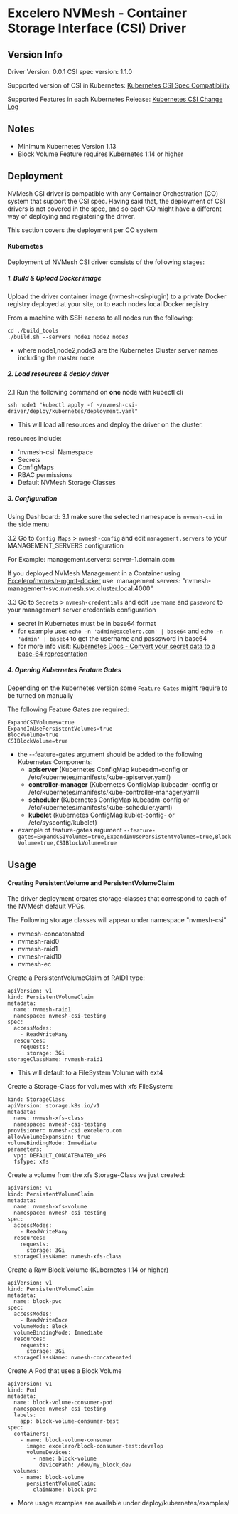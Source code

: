 
# Excelero NVMesh - Container Storage Interface (CSI) Driver

## Version Info
Driver Version:     0.0.1
CSI spec version:   1.1.0

Supported version of CSI in Kubernetes:
[Kubernetes	CSI Spec Compatibility](https://kubernetes-csi.github.io/docs/#kubernetes-releases)

Supported Features in each Kubernetes Release:
[Kubernetes CSI Change Log](https://kubernetes-csi.github.io/docs/kubernetes-changelog.html#features-1)

## Notes
* Minimum Kubernetes Version 1.13
* Block Volume Feature requires Kubernetes 1.14 or higher

## Deployment
NVMesh CSI driver is compatible with any Container Orchestration (CO) system that support the CSI spec.
Having said that, the deployment of CSI drivers is not covered in the spec, and so each CO might have a different way of deploying and registering the driver.

This section covers the deployment per CO system

#### Kubernetes
Deployment of NVMesh CSI driver consists of the following stages:

##### 1. Build & Upload Docker image

Upload the driver container image (nvmesh-csi-plugin) to a private Docker registry deployed at your site, or to each nodes local Docker registry

From a machine with SSH access to all nodes run the following:

    cd ./build_tools
    ./build.sh --servers node1 node2 node3

* where node1,node2,node3 are the Kubernetes Cluster server names including the master node

##### 2. Load resources & deploy driver

2.1 Run the following command on **one** node with kubectl cli

    ssh node1 "kubectl apply -f ~/nvmesh-csi-driver/deploy/kubernetes/deployment.yaml"

* This will load all resources and deploy the driver on the cluster.

resources include:
 * 'nvmesh-csi' Namespace
 * Secrets
 * ConfigMaps
 * RBAC permissions
 * Default NVMesh Storage Classes

##### 3. Configuration

Using Dashboard:
3.1 make sure the selected namespace is `nvmesh-csi` in the side menu

3.2 Go to `Config Maps` > `nvmesh-config` and edit `management.servers` to your MANAGEMENT_SERVERS configuration

For Example:
management.servers: server-1.domain.com

If you deployed NVMesh Management in a Container using [Excelero/nvmesh-mgmt-docker](https://github.com/Excelero/nvmesh-mgmt-docker) use:
management.servers: "nvmesh-management-svc.nvmesh.svc.cluster.local:4000"

3.3 Go to `Secrets` > `nvmesh-credentials` and edit `username` and `password` to your management server credentials configuration
 * secret in Kubernetes must be in base64 format
 * for example use: `echo -n 'admin@excelero.com' | base64` and `echo -n 'admin' | base64` to get the username and passsword in base64
 * for more info visit: [Kubernetes Docs - Convert your secret data to a base-64 representation](https://kubernetes.io/docs/tasks/inject-data-application/distribute-credentials-secure/#convert-your-secret-data-to-a-base-64-representation)

##### 4. Opening Kubernetes Feature Gates

Depending on the Kubernetes version some `Feature Gates` might require to be turned on manually

The following Feature Gates are required:

    ExpandCSIVolumes=true
    ExpandInUsePersistentVolumes=true
    BlockVolume=true
    CSIBlockVolume=true

* the --feature-gates argument should be added to the following Kubernetes Components:
  * **apiserver**           (Kubernetes ConfigMap kubeadm-config or /etc/kubernetes/manifests/kube-apiserver.yaml)
  * **controller-manager**  (Kubernetes ConfigMap kubeadm-config or /etc/kubernetes/manifests/kube-controller-manager.yaml)
  * **scheduler**           (Kubernetes ConfigMap kubeadm-config or /etc/kubernetes/manifests/kube-scheduler.yaml)
  * **kubelet**             (kubernetes ConfigMag kublet-config-<version> or /etc/sysconfig/kubelet)
* example of feature-gates argument
`--feature-gates=ExpandCSIVolumes=true,ExpandInUsePersistentVolumes=true,BlockVolume=true,CSIBlockVolume=true`


## Usage
#### Creating PersistentVolume and PersistentVolumeClaim

The driver deployment creates storage-classes that correspond to each of the NVMesh default VPGs.

The Following storage classes will appear under namespace "nvmesh-csi"
* nvmesh-concatenated
* nvmesh-raid0
* nvmesh-raid1
* nvmesh-raid10
* nvmesh-ec

Create a PersistentVolumeClaim of RAID1 type:

    apiVersion: v1
    kind: PersistentVolumeClaim
    metadata:
      name: nvmesh-raid1
      namespace: nvmesh-csi-testing
    spec:
      accessModes:
        - ReadWriteMany
      resources:
        requests:
          storage: 3Gi
    storageClassName: nvmesh-raid1

* This will default to a FileSystem Volume with ext4


Create a Storage-Class for volumes with xfs FileSystem:

    kind: StorageClass
    apiVersion: storage.k8s.io/v1
    metadata:
      name: nvmesh-xfs-class
      namespace: nvmesh-csi-testing
    provisioner: nvmesh-csi.excelero.com
    allowVolumeExpansion: true
    volumeBindingMode: Immediate
    parameters:
      vpg: DEFAULT_CONCATENATED_VPG
      fsType: xfs


Create a volume from the xfs Storage-Class we just created:

    apiVersion: v1
    kind: PersistentVolumeClaim
    metadata:
      name: nvmesh-xfs-volume
      namespace: nvmesh-csi-testing
    spec:
      accessModes:
        - ReadWriteMany
      resources:
        requests:
          storage: 3Gi
      storageClassName: nvmesh-xfs-class


Create a Raw Block Volume (Kubernetes 1.14 or higher)

    apiVersion: v1
    kind: PersistentVolumeClaim
    metadata:
      name: block-pvc
    spec:
      accessModes:
        - ReadWriteOnce
      volumeMode: Block
      volumeBindingMode: Immediate
      resources:
        requests:
          storage: 3Gi
      storageClassName: nvmesh-concatenated

Create A Pod that uses a Block Volume

    apiVersion: v1
    kind: Pod
    metadata:
      name: block-volume-consumer-pod
      namespace: nvmesh-csi-testing
      labels:
        app: block-volume-consumer-test
    spec:
      containers:
        - name: block-volume-consumer
          image: excelero/block-consumer-test:develop
          volumeDevices:
            - name: block-volume
              devicePath: /dev/my_block_dev
      volumes:
        - name: block-volume
          persistentVolumeClaim:
            claimName: block-pvc

* More usage examples are available under deploy/kubernetes/examples/